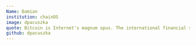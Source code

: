 ```yaml
---
Name: Damian
institution: chainOS
image: dpacuszka
quote: Bitcoin is Internet's magnum opus. The international financial system will have to readjust.
github: dpacuszka
---
```

